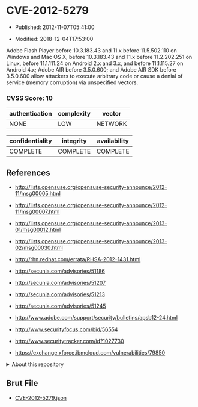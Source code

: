 # CVE-2012-5279

- Published: 2012-11-07T05:41:00

- Modified: 2018-12-04T17:53:00

Adobe Flash Player before 10.3.183.43 and 11.x before 11.5.502.110 on Windows and Mac OS X, before 10.3.183.43 and 11.x before 11.2.202.251 on Linux, before 11.1.111.24 on Android 2.x and 3.x, and before 11.1.115.27 on Android 4.x; Adobe AIR before 3.5.0.600; and Adobe AIR SDK before 3.5.0.600 allow attackers to execute arbitrary code or cause a denial of service (memory corruption) via unspecified vectors.

### CVSS Score: **10**

| authentication | complexity | vector |
| --- | --- | --- |
| NONE | LOW | NETWORK |

| confidentiality | integrity | availability |
| --- | --- | --- |
| COMPLETE | COMPLETE | COMPLETE |

## References

* http://lists.opensuse.org/opensuse-security-announce/2012-11/msg00005.html

* http://lists.opensuse.org/opensuse-security-announce/2012-11/msg00007.html

* http://lists.opensuse.org/opensuse-security-announce/2013-01/msg00012.html

* http://lists.opensuse.org/opensuse-security-announce/2013-02/msg00030.html

* http://rhn.redhat.com/errata/RHSA-2012-1431.html

* http://secunia.com/advisories/51186

* http://secunia.com/advisories/51207

* http://secunia.com/advisories/51213

* http://secunia.com/advisories/51245

* http://www.adobe.com/support/security/bulletins/apsb12-24.html

* http://www.securityfocus.com/bid/56554

* http://www.securitytracker.com/id?1027730

* https://exchange.xforce.ibmcloud.com/vulnerabilities/79850

<details>
<summary>About this repository</summary> 

  This repository is part of the project [Live Hack CVE](https://github.com/Live-Hack-CVE). Main website can be found [www.live-hack.org](https://www.live-hack.org) 
  
  Made by [Sn0wAlice](https://github.com/Sn0wAlice) for the people that care about security and need to have a feed of the latest CVEs. Hope you enjoy it, don't forget to star the repo and follow me on [Twitter](https://twitter.com/Sn0wAlice) and [Github](https://github.com/Sn0wAlice). And that is my [personnal website](https://www.alice-snow.me/)

  - [Home Page](https://github.com/Live-Hack-CVE)
  - [Framework](https://github.com/Live-Hack-CVE/cve-framework)
  - [CVE database](https://github.com/Live-Hack-CVE/full_database)
  - [Changelog](https://github.com/Live-Hack-CVE/Changelog)
</details>

## Brut File

* [CVE-2012-5279.json](https://raw.githubusercontent.com/Live-Hack-CVE/full_database/main/cves/2012/CVE-2012-5279.json)

